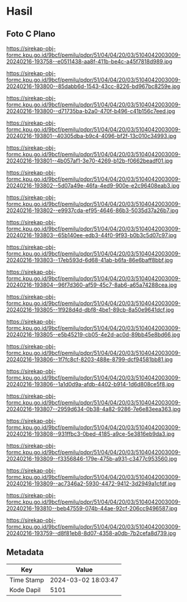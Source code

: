 # Hasil

## Foto C Plano

https://sirekap-obj-formc.kpu.go.id/9bcf/pemilu/pdpr/51/04/04/20/03/5104042003009-20240216-193758--e0511438-aa8f-411b-be4c-a45f7818d989.jpg

https://sirekap-obj-formc.kpu.go.id/9bcf/pemilu/pdpr/51/04/04/20/03/5104042003009-20240216-193800--85dabb6d-1543-43cc-8226-bd967bc8259e.jpg

https://sirekap-obj-formc.kpu.go.id/9bcf/pemilu/pdpr/51/04/04/20/03/5104042003009-20240216-193800--d71735ba-b2a0-470f-b496-c41b156c7eed.jpg

https://sirekap-obj-formc.kpu.go.id/9bcf/pemilu/pdpr/51/04/04/20/03/5104042003009-20240216-193801--40305dba-b9c4-4096-bf2f-13c010c34993.jpg

https://sirekap-obj-formc.kpu.go.id/9bcf/pemilu/pdpr/51/04/04/20/03/5104042003009-20240216-193801--4b057af1-3e70-4269-b12b-f0662beadf01.jpg

https://sirekap-obj-formc.kpu.go.id/9bcf/pemilu/pdpr/51/04/04/20/03/5104042003009-20240216-193802--5d07a49e-46fa-4ed9-900e-e2c96408eab3.jpg

https://sirekap-obj-formc.kpu.go.id/9bcf/pemilu/pdpr/51/04/04/20/03/5104042003009-20240216-193802--e9937cda-ef95-4646-86b3-5035d37a26b7.jpg

https://sirekap-obj-formc.kpu.go.id/9bcf/pemilu/pdpr/51/04/04/20/03/5104042003009-20240216-193803--65b140ee-edb3-44f0-9f93-b0b3c5d07c97.jpg

https://sirekap-obj-formc.kpu.go.id/9bcf/pemilu/pdpr/51/04/04/20/03/5104042003009-20240216-193803--17eb593d-6d68-41ab-b6fa-86e6baff8bbf.jpg

https://sirekap-obj-formc.kpu.go.id/9bcf/pemilu/pdpr/51/04/04/20/03/5104042003009-20240216-193804--96f7d360-af59-45c7-8ab6-a65a74288cea.jpg

https://sirekap-obj-formc.kpu.go.id/9bcf/pemilu/pdpr/51/04/04/20/03/5104042003009-20240216-193805--1f928d4d-dbf8-4be1-89cb-8a50e9641dcf.jpg

https://sirekap-obj-formc.kpu.go.id/9bcf/pemilu/pdpr/51/04/04/20/03/5104042003009-20240216-193805--e5b45219-cb05-4e2d-ac0d-89bb45e8bd66.jpg

https://sirekap-obj-formc.kpu.go.id/9bcf/pemilu/pdpr/51/04/04/20/03/5104042003009-20240216-193806--1f7fc8cf-8203-488e-8799-dcf94581bb81.jpg

https://sirekap-obj-formc.kpu.go.id/9bcf/pemilu/pdpr/51/04/04/20/03/5104042003009-20240216-193806--1a1d0d9a-afdb-4402-b914-1d6d808ce5f8.jpg

https://sirekap-obj-formc.kpu.go.id/9bcf/pemilu/pdpr/51/04/04/20/03/5104042003009-20240216-193807--2959d634-0b38-4a82-9286-7e6e83eea363.jpg

https://sirekap-obj-formc.kpu.go.id/9bcf/pemilu/pdpr/51/04/04/20/03/5104042003009-20240216-193808--931ffbc3-0bed-4185-a9ce-5e3816eb9da3.jpg

https://sirekap-obj-formc.kpu.go.id/9bcf/pemilu/pdpr/51/04/04/20/03/5104042003009-20240216-193809--f3356846-179e-475b-a931-c3477c953560.jpg

https://sirekap-obj-formc.kpu.go.id/9bcf/pemilu/pdpr/51/04/04/20/03/5104042003009-20240216-193809--ac7346a2-5930-4472-9412-3d2949a1cfdf.jpg

https://sirekap-obj-formc.kpu.go.id/9bcf/pemilu/pdpr/51/04/04/20/03/5104042003009-20240216-193810--beb47559-074b-44ae-92cf-206cc9496587.jpg

https://sirekap-obj-formc.kpu.go.id/9bcf/pemilu/pdpr/51/04/04/20/03/5104042003009-20240216-193759--d8f81eb8-8d07-4358-a0db-7b2cefa8d739.jpg


## Metadata

| Key        | Value               |
| ---------- | ------------------- |
| Time Stamp | 2024-03-02 18:03:47 |
| Kode Dapil | 5101                |



